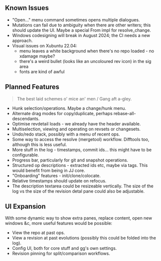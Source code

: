 Known Issues
------------
* "Open..." menu command sometimes opens multiple dialogues.
* Mutations can fail due to ambiguity when there are other writers; this should update the UI. Maybe a special From impl for resolve_change.
* Windows codesigning will break in August 2024; the CI needs a new approach.
* Visual issues on Xubuntu 22.04:
  - menu leaves a white background when there's no repo loaded - no xdamage maybe?
  - there's a weird bullet (looks like an uncoloured rev icon) in the sig area
  - fonts are kind of awful

Planned Features
----------------
> The best laid schemes o' mice an' men / Gang aft a-gley.

* Hunk selection/operations. Maybe a change/hunk menu.
* Alternate drag modes for copy/duplicate, perhaps  rebase-all-descendants.
* Optimise revdetail loads - we already have the header available.
* Multiselection, viewing and operating on revsets or changesets.
* Undo/redo stack, possibly with a menu of recent ops.
* Some way to access the resolve (mergetool) workflow. Difftools too, although this is less useful.
* More stuff in the log - timestamps, commit ids... this might have to be configurable. 
* Progress bar, particularly for git and snapshot operations.
* Structured op descriptions - extracted ids etc, maybe via tags. This would benefit from being in JJ core.
* "Onboarding" features - init/clone/colocate.
* Relative timestamps should update on refocus.
* The description textarea could be resizeable vertically. The size of
  the log vs the size of the revision detal pane could also be adjustable.

UI Expansion
------------
With some dynamic way to show extra panes, replace content, open new windows &c, more useful features would be possible:

* View the repo at past ops.
* View a revision at past evolutions (possibly this could be folded into the log).
* Config UI, both for core stuff and gg's own settings.
* Revision pinning for split/comparison workflows.
